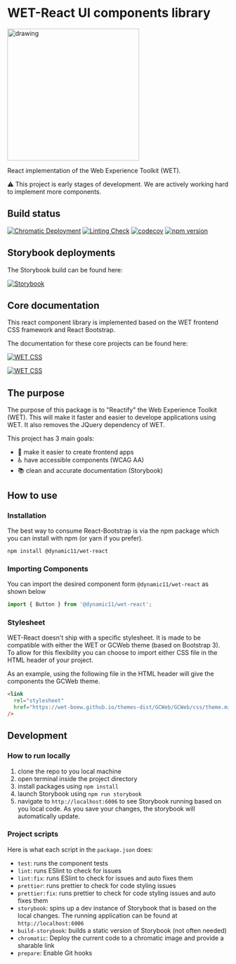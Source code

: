 # WET-React UI components library

<img src="https://user-images.githubusercontent.com/11470442/145418747-6b58458d-02f5-499f-ba52-96a4cc181efa.png" alt="drawing" width="300"/>

React implementation of the Web Experience Toolkit (WET).

:warning: This project is early stages of development. We are actively working hard to implement more components.

## Build status

[![Chromatic Deployment](https://github.com/dynamic11/wet-react/actions/workflows/chromatic.yaml/badge.svg?branch=master)](https://github.com/dynamic11/wet-react/actions/workflows/chromatic.yaml)
[![Linting Check](https://github.com/dynamic11/wet-react/actions/workflows/ci-tests.yaml/badge.svg?branch=master)](https://github.com/dynamic11/wet-react/actions/workflows/chromatic.yaml)
[![codecov](https://codecov.io/gh/dynamic11/wet-react/branch/master/graph/badge.svg?token=13E1BGWDHR)](https://codecov.io/gh/dynamic11/wet-react)
[![npm version](https://badge.fury.io/js/@dynamic11%2Freact-wet.svg)](https://badge.fury.io/js/@dynamic11%2Freact-wet)

## Storybook deployments

The Storybook build can be found here:

[![Storybook](https://img.shields.io/badge/storybook-master-gray?logo=storybook&&labelColor=blue&style=for-the-badge)](https://master--61aa819e198559003a6a1442.chromatic.com)

## Core documentation

This react component library is implemented based on the WET frontend CSS framework and React Bootstrap.

The documentation for these core projects can be found here:

[![WET CSS](https://img.shields.io/static/v1?label=%20&message=WET%20Documentation&logo=read-the-docs&color=0e4164&&style=for-the-badge)](https://wet-boew.github.io/wet-boew/index-en.html)

[![WET CSS](https://img.shields.io/static/v1?label=%20&message=React%20Bootstrap%20Docs&logo=bootstrap&color=7952b3&logoColor=white&style=for-the-badge)](https://react-bootstrap.github.io/)

## The purpose

The purpose of this package is to "Reactify" the Web Experience Toolkit (WET). This will make it faster and easier to develope applications using WET. It also removes the JQuery dependency of WET.

This project has 3 main goals:

- :rocket: make it easier to create frontend apps
- :wheelchair: have accessible components (WCAG AA)
- :books: clean and accurate documentation (Storybook)

## How to use

### Installation

The best way to consume React-Bootstrap is via the npm package which you can install with npm (or yarn if you prefer).

```shell
npm install @dynamic11/wet-react
```

### Importing Components

You can import the desired component form `@dynamic11/wet-react` as shown below

```typescript
import { Button } from '@dynamic11/wet-react';
```

### Stylesheet

WET-React doesn't ship with a specific stylesheet. It is made to be compatible with either the WET or GCWeb theme (based on Bootstrap 3). To allow for this flexibility you can choose to import either CSS file in the HTML header of your project.

As an example, using the following file in the HTML header will give the components the GCWeb theme.

```html
<link
  rel="stylesheet"
  href="https://wet-boew.github.io/themes-dist/GCWeb/GCWeb/css/theme.min.css"
/>
```

## Development

### How to run locally

1. clone the repo to you local machine
2. open terminal inside the project directory
3. install packages using `npm install`
4. launch Storybook using `npm run storybook`
5. navigate to `http://localhost:6006` to see Storybook running based on you local code. As you save your changes, the storybook will automatically update.

### Project scripts

Here is what each script in the `package.json` does:

- `test`: runs the component tests
- `lint`: runs ESlint to check for issues
- `lint:fix`: runs ESlint to check for issues and auto fixes them
- `prettier`: runs prettier to check for code styling issues
- `prettier:fix`: runs prettier to check for code styling issues and auto fixes them
- `storybook`: spins up a dev instance of Storybook that is based on the local changes. The running application can be found at `http://localhost:6006`
- `build-storybook`: builds a static version of Storybook (not often needed)
- `chromatic`: Deploy the current code to a chromatic image and provide a sharable link
- `prepare`: Enable Git hooks
